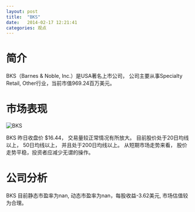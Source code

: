 ```yaml
---
layout: post
title:  "BKS"
date:   2014-02-17 12:21:41
categories: 观点
---
```


# 简介
BKS（Barnes & Noble, Inc.）是USA著名上市公司，
公司主要从事Specialty Retail, Other行业，当前市值969.24百万美元。

# 市场表现

![BKS](http://finviz.com/chart.ashx?t=BKS&ty=c&ta=1&p=d&s=l)

BKS 昨日收盘价 $16.44，
交易量较正常情况有所放大。
目前股价处于20日均线以上，
50日均线以上，
并且处于200日均线以上。
从短期市场走势来看，
股价走势平稳，投资者应减少无谓的操作。

# 公司分析
BKS 目前静态市盈率为nan, 动态市盈率为nan，每股收益-3.62美元,
市场估值较为合理。
